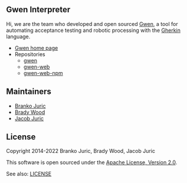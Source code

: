 Gwen Interpreter
----------------

Hi, we are the team who developed and open sourced [Gwen](https://gweninterpreter.org/), a tool for automating acceptance testing and robotic processing with the [Gherkin](https://cucumber.io/docs/gherkin/reference/) language.

- [Gwen home page](https://gweninterpreter.org/)
- Repositories
  - [gwen](https://github.com/gwen-interpreter/gwen)
  - [gwen-web](https://github.com/gwen-interpreter/gwen-web)
  - [gwen-web-npm](https://github.com/gwen-interpreter/gwen-web-npm)

Maintainers
-----------

- [Branko Juric](https://github.com/bjuric)
- [Brady Wood](https://github.com/bradywood)
- [Jacob Juric](https://github.com/Sorixelle)

License
-------

Copyright 2014-2022 Branko Juric, Brady Wood, Jacob Juric

This software is open sourced under the [Apache License, Version 2.0](http://www.apache.org/licenses/LICENSE-2.0.txt).

See also: [LICENSE](LICENSE)

